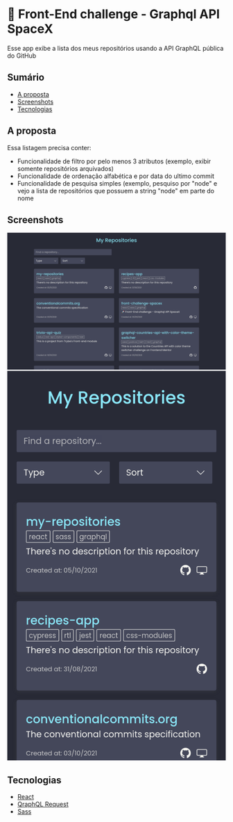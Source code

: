 # 🚀 Front-End challenge - Graphql API SpaceX
Esse app exibe a lista dos meus repositórios usando a API GraphQL pública do GitHub

## Sumário

- [A proposta](#a-proposta)
- [Screenshots](#screenshots)
- [Tecnologias](#tecnologias)

## A proposta

Essa listagem precisa conter:

- Funcionalidade de filtro por pelo menos 3 atributos (exemplo, exibir somente repositórios arquivados)
- Funcionalidade de ordenação alfabética e por data do ultimo commit
- Funcionalidade de pesquisa simples (exemplo, pesquiso por "node" e vejo a lista de repositórios que possuem a string "node" em parte do nome

## Screenshots
![home-desktop](./screenshot-desktop.png)
![mission-desktop](./screenshot-mobile.png)

## Tecnologias
- [React](https://reactjs.org/)
- [QraphQL Request](https://github.com/prisma-labs/graphql-request)
- [Sass](https://sass-lang.com/)

